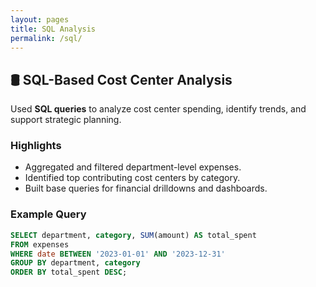 ```yaml
---
layout: pages
title: SQL Analysis
permalink: /sql/
---
```


## 🛢 SQL-Based Cost Center Analysis

Used **SQL queries** to analyze cost center spending, identify trends, and support strategic planning.

### Highlights

- Aggregated and filtered department-level expenses.
- Identified top contributing cost centers by category.
- Built base queries for financial drilldowns and dashboards.

### Example Query

```sql
SELECT department, category, SUM(amount) AS total_spent
FROM expenses
WHERE date BETWEEN '2023-01-01' AND '2023-12-31'
GROUP BY department, category
ORDER BY total_spent DESC;

